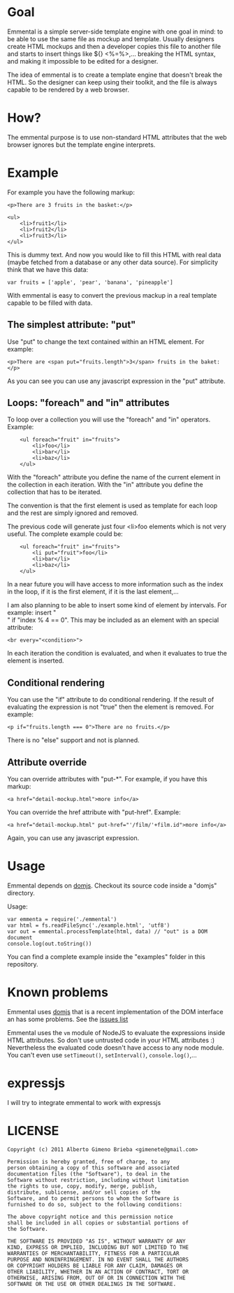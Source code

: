 # Goal

Emmental is a simple server-side template engine with one goal in mind: to be able to use the same file as mockup and template. Usually designers create HTML mockups and then a developer copies this file to another file and starts to insert things like ${} <?php?> <%=%>,… breaking the HTML syntax, and making it impossible to be edited for a designer.

The idea of emmental is to create a template engine that doesn't break the HTML. So the designer can keep using their toolkit, and the file is always capable to be rendered by a web browser.

# How?

The emmental purpose is to use non-standard HTML attributes that the web browser ignores but the template engine interprets.

# Example

For example you have the following markup:

	<p>There are 3 fruits in the basket:</p>

	<ul>
		<li>fruit1</li>
		<li>fruit2</li>
		<li>fruit3</li>
	</ul>

This is dummy text. And now you would like to fill this HTML with real data (maybe fetched from a database or any other data source). For simplicity think that we have this data:

    var fruits = ['apple', 'pear', 'banana', 'pineapple']

With emmental is easy to convert the previous mackup in a real template capable to be filled with data.

## The simplest attribute: "put"

Use "put" to change the text contained within an HTML element. For example:

    <p>There are <span put="fruits.length">3</span> fruits in the baket:</p>

As you can see you can use any javascript expression in the "put" attribute.

## Loops: "foreach" and "in" attributes

To loop over a collection you will use the "foreach" and "in" operators. Example:

		<ul foreach="fruit" in="fruits">
			<li>foo</li>
			<li>bar</li>
			<li>baz</li>
		</ul>

With the "foreach" attribute you define the name of the current element in the collection in each iteration. With the "in" attribute you define the collection that has to be iterated.

The convention is that the first element is used as template for each loop and the rest are simply ignored and removed.

The previous code will generate just four \<li>foo</li> elements which is not very useful. The complete example could be:

		<ul foreach="fruit" in="fruits">
			<li put="fruit">foo</li>
			<li>bar</li>
			<li>baz</li>
		</ul>

In a near future you will have access to more information such as the index in the loop, if it is the first element, if it is the last element,…

I am also planning to be able to insert some kind of element by intervals. For example: insert "<br>" if "index % 4 == 0". This may be included as an element with an special attribute:

    <br every="<condition>">

In each iteration the condition is evaluated, and when it evaluates to true the element is inserted.

## Conditional rendering

You can use the "if" attribute to do conditional rendering. If the result of evaluating the expression is not "true" then the element is removed. For example:

    <p if="fruits.length === 0">There are no fruits.</p>

There is no "else" support and not is planned.

## Attribute override

You can override attributes with "put-*". For example, if you have this markup:

    <a href="detail-mockup.html">more info</a>

You can override the href attribute with "put-href". Example:

    <a href="detail-mockup.html" put-href="'/film/'+film.id">more info</a>

Again, you can use any javascript expression.

# Usage

Emmental depends on [domjs](https://github.com/jldailey/domjs). Checkout its source code inside a "domjs" directory.

Usage:

	var emmenta = require('./emmental')
	var html = fs.readFileSync('./example.html', 'utf8')
	var out = emmental.processTemplate(html, data) // "out" is a DOM document
	console.log(out.toString())

You can find a complete example inside the "examples" folder in this repository.

# Known problems

Emmental uses [domjs](https://github.com/jldailey/domjs) that is a recent implementation of the DOM interface an has some problems. See the [issues list](https://github.com/jldailey/domjs/issues)

Emmental uses the `vm` module of NodeJS to evaluate the expressions inside HTML attributes. So don't use untrusted code in your HTML attributes :) Nevertheless the evaluated code doesn't have access to any node module. You can't even use `setTimeout()`, `setInterval()`, `console.log()`,…

# expressjs

I will try to integrate emmental to work with expressjs

# LICENSE

	Copyright (c) 2011 Alberto Gimeno Brieba <gimenete@gmail.com>
	
	Permission is hereby granted, free of charge, to any
	person obtaining a copy of this software and associated
	documentation files (the "Software"), to deal in the
	Software without restriction, including without limitation
	the rights to use, copy, modify, merge, publish,
	distribute, sublicense, and/or sell copies of the
	Software, and to permit persons to whom the Software is
	furnished to do so, subject to the following conditions:
	
	The above copyright notice and this permission notice
	shall be included in all copies or substantial portions of
	the Software.
	
	THE SOFTWARE IS PROVIDED "AS IS", WITHOUT WARRANTY OF ANY
	KIND, EXPRESS OR IMPLIED, INCLUDING BUT NOT LIMITED TO THE
	WARRANTIES OF MERCHANTABILITY, FITNESS FOR A PARTICULAR
	PURPOSE AND NONINFRINGEMENT. IN NO EVENT SHALL THE AUTHORS
	OR COPYRIGHT HOLDERS BE LIABLE FOR ANY CLAIM, DAMAGES OR
	OTHER LIABILITY, WHETHER IN AN ACTION OF CONTRACT, TORT OR
	OTHERWISE, ARISING FROM, OUT OF OR IN CONNECTION WITH THE
	SOFTWARE OR THE USE OR OTHER DEALINGS IN THE SOFTWARE.